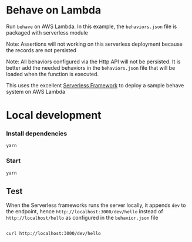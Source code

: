 # Behave on Lambda

Run `behave` on AWS Lambda. In this example, the `behaviors.json` file is packaged with serverless module

Note: Assertions will not working on this serverless deployment because the records are not persisted

Note: All behaviors configured via the Http API will not be persisted. It is better add the needed behaviors in the `behaviors.json` file that will be loaded when the function is executed.


This uses the excellent [Serverless Framework](https://www.serverless.com/examples/) to deploy a sample behave system on AWS Lambda

# Local development

### Install dependencies
```bash
yarn
```

### Start
```bash
yarn
```

## Test
When the Serverless frameworks runs the server locally, it appends `dev` to the endpoint, hence `http://localhost:3000/dev/hello` instead of `http://localhost/hello` as configured in the `behavior.json` file
```bash

curl http://localhost:3000/dev/hello 
```
